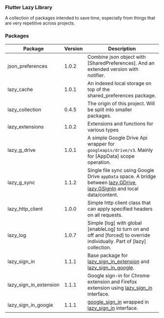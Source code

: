 ### Flutter Lazy Library

A collection of packages intended to save time, especially from things that are very repetitive across projects.

### Packages

Package|Version|Description
---|---|---
json_preferences|1.0.2|Combine json object with [SharedPreferences]. And an extended version with notifier.
lazy_cache|1.0.1|An indexed local storage on top of the shared_preferences package.
lazy_collection|0.4.5|The origin of this project. Will be split into smaller packages.
lazy_extensions|1.0.2|Extensions and functions for various types
lazy_g_drive|1.0.1|A simple Google Drive Api wrapper for `googleapis/drive/v3`. Mainly for [AppData] scope operation.
lazy_g_sync|1.1.2|Single file sync using Google Drive `appData` space. A bridge between [lazy.GDrive](https://pub.dev/packages/lazy_g_drive), [lazy.GSignIn](https://pub.dev/packages/lazy_sign_in) and local data/content.
lazy_http_client|1.0.0|Simple http client class that can apply specified headers on all requests.
lazy_log|1.0.7|Simple [log] with global [enableLog] to turn on and off and [forced] to override individually. Part of [lazy] collection.
lazy_sign_in|1.1.1|Base package for [lazy_sign_in_extension](https://pub.dev/packages/lazy_sign_in_extension) and [lazy_sign_in_google](https://pub.dev/packages/lazy_sign_in_google).
lazy_sign_in_extension|1.1.1|Google sign-in for Chrome extension and Firefox extension using [lazy_sign_in](https://pub.dev/packages/lazy_sign_in) interface.
lazy_sign_in_google|1.1.1|[google_sign_in](https://pub.dev/packages/google_sing_in) wrapped in [lazy_sign_in](https://pub.dev/packages/lazy_sign_in) interface.